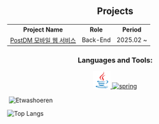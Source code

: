 <p align="left">
</p>
<div align="center">
    <h2> Projects </h2>
  <table>
    <tr>
      <th>Project Name</th>
      <th>Role</th>
      <th>Period</th>
    </tr>
    <tr>
      <td><a href=https://github.com/fullstack-dev-hub/postdm.git>PostDM 모바일 웹 서비스</a></td>
      <td>Back-End</td>
      <td>2025.02 ~ </td>
    </tr>
  </table>
</div>
<h3 align="center">Languages and Tools:</h3>
<p align="center"> <a href="https://www.java.com" target="_blank" rel="noreferrer"> <img src="https://raw.githubusercontent.com/devicons/devicon/master/icons/java/java-original.svg" alt="java" width="40" height="40"/> </a> <a href="https://spring.io/" target="_blank" rel="noreferrer"> <img src="https://www.vectorlogo.zone/logos/springio/springio-icon.svg" alt="spring" width="40" height="40"/> </a> </p> 

<p>&nbsp;<img align="center" src="https://github-readme-stats.vercel.app/api?username=Etwashoeren&show_icons=true&locale=en" alt="Etwashoeren" /></p>

![Top Langs](https://github-readme-stats.vercel.app/api/top-langs/?username=Etwashoeren&layout=compact)
